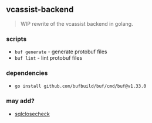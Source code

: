 ## vcassist-backend

> WIP rewrite of the vcassist backend in golang.

### scripts

- `buf generate` - generate protobuf files
- `buf lint` - lint protobuf files

### dependencies

- `go install github.com/bufbuild/buf/cmd/buf@v1.33.0`

### may add?

- [sqlclosecheck](https://github.com/ryanrolds/sqlclosecheck)

